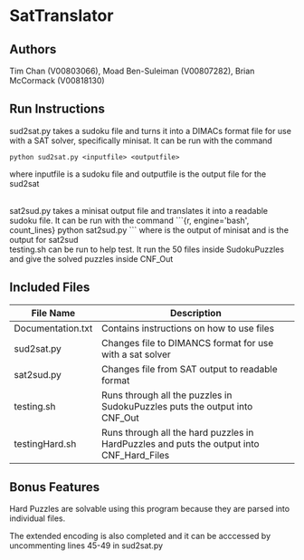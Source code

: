 # SatTranslator
## Authors
Tim Chan (V00803066), Moad Ben-Suleiman (V00807282), Brian McCormack (V00818130)

## Run Instructions
sud2sat.py takes a sudoku file and turns it into a DIMACs format file for use with a SAT solver, specifically minisat.
It can be run with the command 
```{r, engine='bash', count_lines}
python sud2sat.py <inputfile> <outputfile>
```
where inputfile is a sudoku file and outputfile is the output file for the sud2sat

<br>
sat2sud.py takes a minisat output file and translates it into a readable sudoku file. It can be run with the command 
```{r, engine='bash', count_lines}
python sat2sud.py <inputfile> <outputfile>
```
where <inputfile> is the output of minisat and <outputfile> is the output for sat2sud

<br>
testing.sh can be run to help test. It run the 50 files inside SudokuPuzzles and give the solved puzzles inside CNF_Out


## Included Files
|File Name|Description|
|---------|------------|
|Documentation.txt   |  Contains instructions on how to use files |
|sud2sat.py         | Changes file to DIMANCS format for use with a sat solver|
|sat2sud.py         | Changes file from SAT output to readable format|
|testing.sh         | Runs through all the puzzles in SudokuPuzzles puts the output into CNF_Out|
|testingHard.sh     | Runs through all the hard puzzles in HardPuzzles and puts the output into CNF_Hard_Files|

## Bonus Features
Hard Puzzles are solvable using this program because they are parsed into individual files.

The extended encoding is also completed and it can be acccessed by uncommenting
lines 45-49 in sud2sat.py
